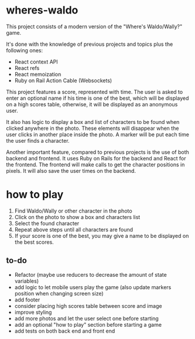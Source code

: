 # wheres-waldo

This project consists of a modern version of the "Where's Waldo/Wally?" game.

It's done with the knowledge of previous projects and topics plus the following ones:

- React context API
- React refs
- React memoization
- Ruby on Rail Action Cable (Websockets)

This project features a score, represented with time. The user is asked to enter an optional name if his time is one of the best, which will be displayed on a high scores table, otherwise, it will be displayed as an anonymous user.

It also has logic to display a box and list of characters to be found when clicked anywhere in the photo. These elements will disappear when the user clicks in another place inside the photo. A marker will be put each time the user finds a character.

Another important feature, compared to previous projects is the use of both backend and frontend. It uses Ruby on Rails for the backend and React for the frontend. The frontend will make calls to get the character positions in pixels. It will also save the user times on the backend.

# how to play

1. Find Waldo/Wally or other character in the photo
2. Click on the photo to show a box and characters list
3. Select the found character
4. Repeat above steps until all characters are found
5. If your score is one of the best, you may give a name to be displayed on the best scores.

## to-do

- Refactor (maybe use reducers to decrease the amount of state variables)
- add logic to let mobile users play the game (also update markers position when changing screen size)
- add footer
- consider placing high scores table between score and image
- improve styling
- add more photos and let the user select one before starting
- add an optional "how to play" section before starting a game
- add tests on both back end and front end
